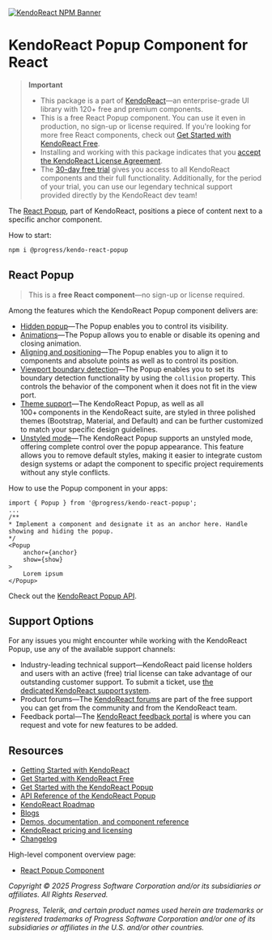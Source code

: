 [![KendoReact NPM Banner](https://raw.githubusercontent.com/telerik/kendo-react/master/images/kendoreact-github-banner.png)](https://www.telerik.com/kendo-react-ui/components/free?utm_medium=referral&utm_source=npm&utm_campaign=kendo-ui-react-trial-npm-popup&utm_content=banner)

# KendoReact Popup Component for React

> **Important**
>
> -   This package is а part of [KendoReact](https://www.telerik.com/kendo-react-ui?utm_medium=referral&utm_source=npm&utm_campaign=kendo-ui-react-trial-npm-popup)&mdash;an enterprise-grade UI library with 120+ free and premium components.
> -   This is a free React Popup component. You can use it even in production, no sign-up or license required. If you're looking for more free React components, check out [Get Started with KendoReact Free](https://www.telerik.com/kendo-react-ui/components/free).
> -   Installing and working with this package indicates that you [accept the KendoReact License Agreement](https://www.telerik.com/purchase/license-agreement/progress-kendoreact?utm_medium=referral&utm_source=npm&utm_campaign=kendo-ui-react-trial-npm-popup).
> -   The [30-day free trial](https://www.telerik.com/try/kendo-react-ui?utm_medium=referral&utm_source=npm&utm_campaign=kendo-ui-react-trial-npm-popup) gives you access to all KendoReact components and their full functionality. Additionally, for the period of your trial, you can use our legendary technical support provided directly by the KendoReact dev team!

The [React Popup](https://www.telerik.com/kendo-react-ui/popup), part of KendoReact, positions a piece of content next to a specific anchor component.

How to start:

```sh
npm i @progress/kendo-react-popup
```

## React Popup

> This is a **free React component**&mdash;no sign-up or license required.

Among the features which the KendoReact Popup component delivers are:

-   [Hidden popup](https://www.telerik.com/kendo-react-ui/components/popup/hidden-state/)&mdash;The Popup enables you to control its visibility.
-   [Animations](https://www.telerik.com/kendo-react-ui/components/popup/animations/)&mdash;The Popup allows you to enable or disable its opening and closing animation.
-   [Aligning and positioning](https://www.telerik.com/kendo-react-ui/components/popup/aligning-positioning/)&mdash;The Popup enables you to align it to components and absolute points as well as to control its position.
-   [Viewport boundary detection](https://www.telerik.com/kendo-react-ui/components/popup/viewport-boundary/)&mdash;The Popup enables you to set its boundary detection functionality by using the `collision` property. This controls the behavior of the component when it does not fit in the view port.
-   [Theme support](https://www.telerik.com/kendo-react-ui/components/styling/?utm_medium=referral&utm_source=npm&utm_campaign=kendo-ui-react-trial-npm-popup)&mdash;The KendoReact Popup, as well as all 100+ components in the KendoReact suite, are styled in three polished themes (Bootstrap, Material, and Default) and can be further customized to match your specific design guidelines.
-   [Unstyled mode](https://www.telerik.com/kendo-react-ui/components/unstyled)&mdash;The KendoReact Popup supports an unstyled mode, offering complete control over the popup appearance. This feature allows you to remove default styles, making it easier to integrate custom design systems or adapt the component to specific project requirements without any style conflicts.

How to use the Popup component in your apps:

```tsx
import { Popup } from '@progress/kendo-react-popup';
...
/**
* Implement a component and designate it as an anchor here. Handle showing and hiding the popup.
*/
<Popup
    anchor={anchor}
    show={show}
>
    Lorem ipsum
</Popup>
```

Check out the [KendoReact Popup API](https://www.telerik.com/kendo-react-ui/components/popup/api).

## Support Options

For any issues you might encounter while working with the KendoReact Popup, use any of the available support channels:

-   Industry-leading technical support&mdash;KendoReact paid license holders and users with an active (free) trial license can take advantage of our outstanding customer support. To submit a ticket, use [the dedicated KendoReact support system](https://www.telerik.com/account/support-center/contact-us/technical-support?utm_medium=referral&utm_source=npm&utm_campaign=kendo-ui-react-trial-npm-popup).
-   Product forums&mdash;The [KendoReact forums](https://www.telerik.com/forums/kendo-ui-react?utm_medium=referral&utm_source=npm&utm_campaign=kendo-ui-react-trial-npm-popup) are part of the free support you can get from the community and from the KendoReact team.
-   Feedback portal&mdash;The [KendoReact feedback portal](https://feedback.telerik.com/kendo-react-ui?utm_medium=referral&utm_source=npm&utm_campaign=kendo-ui-react-trial-npm-popup) is where you can request and vote for new features to be added.

## Resources

-   [Getting Started with KendoReact](https://www.telerik.com/kendo-react-ui/components/getting-started/?utm_medium=referral&utm_source=npm&utm_campaign=kendo-ui-react-trial-npm-popup)
-   [Get Started with KendoReact Free](https://www.telerik.com/kendo-react-ui/components/free)
-   [Get Started with the KendoReact Popup](https://www.telerik.com/kendo-react-ui/components/popup/?utm_medium=referral&utm_source=npm&utm_campaign=kendo-ui-react-trial-npm-popup)
-   [API Reference of the KendoReact Popup](https://www.telerik.com/kendo-react-ui/components/popup/api/PopupProps/?utm_medium=referral&utm_source=npm&utm_campaign=kendo-ui-react-trial-npm-popup)
-   [KendoReact Roadmap](https://www.telerik.com/support/whats-new/kendo-react-ui/roadmap?utm_medium=referral&utm_source=npm&utm_campaign=kendo-ui-react-trial-npm-popup)
-   [Blogs](https://www.telerik.com/blogs/tag/kendoreact?utm_medium=referral&utm_source=npm&utm_campaign=kendo-ui-react-trial-npm-popup)
-   [Demos, documentation, and component reference](https://www.telerik.com/kendo-react-ui/components/?utm_medium=referral&utm_source=npm&utm_campaign=kendo-ui-react-trial-npm-popup)
-   [KendoReact pricing and licensing](https://www.telerik.com/kendo-react-ui/pricing?utm_medium=referral&utm_source=npm&utm_campaign=kendo-ui-react-trial-npm-popup)
-   [Changelog](https://www.telerik.com/kendo-react-ui/components/changelogs/ui-for-react/?utm_medium=referral&utm_source=npm&utm_campaign=kendo-ui-react-trial-npm-popup)

High-level component overview page:

-   [React Popup Component](https://www.telerik.com/kendo-react-ui/popup)

_Copyright © 2025 Progress Software Corporation and/or its subsidiaries or affiliates. All Rights Reserved._

_Progress, Telerik, and certain product names used herein are trademarks or registered trademarks of Progress Software Corporation and/or one of its subsidiaries or affiliates in the U.S. and/or other countries._
